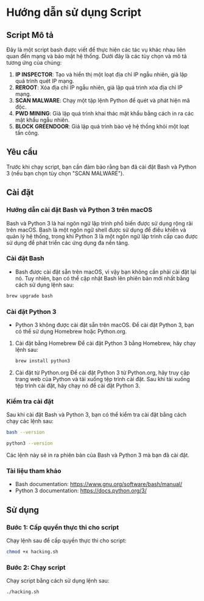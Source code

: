 # Hướng dẫn sử dụng Script

## Script Mô tả

Đây là một script bash được viết để thực hiện các tác vụ khác nhau liên quan đến mạng và bảo mật hệ thống. Dưới đây là các tùy chọn và mô tả tương ứng của chúng:

1. **IP INSPECTOR**: Tạo và hiển thị một loạt địa chỉ IP ngẫu nhiên, giả lập quá trình quét IP mạng.
2. **REROOT**: Xóa địa chỉ IP ngẫu nhiên, giả lập quá trình xóa địa chỉ IP mạng.
3. **SCAN MALWARE**: Chạy một tập lệnh Python để quét và phát hiện mã độc.
4. **PWD MINING**: Giả lập quá trình khai thác mật khẩu bằng cách in ra các mật khẩu ngẫu nhiên.
5. **BLOCK GREENDOOR**: Giả lập quá trình bảo vệ hệ thống khỏi một loạt tấn công.

## Yêu cầu

Trước khi chạy script, bạn cần đảm bảo rằng bạn đã cài đặt Bash và Python 3 (nếu bạn chọn tùy chọn "SCAN MALWARE"). 

## Cài đặt

### Hướng dẫn cài đặt Bash và Python 3 trên macOS
Bash và Python 3 là hai ngôn ngữ lập trình phổ biến được sử dụng rộng rãi trên macOS. Bash là một ngôn ngữ shell được sử dụng để điều khiển và quản lý hệ thống, trong khi Python 3 là một ngôn ngữ lập trình cấp cao được sử dụng để phát triển các ứng dụng đa nền tảng.

### Cài đặt Bash
  - Bash được cài đặt sẵn trên macOS, vì vậy bạn không cần phải cài đặt lại nó. Tuy nhiên, bạn có thể cập nhật Bash lên phiên bản mới nhất bằng cách sử dụng lệnh sau:
  ``` bash
  brew upgrade bash
  ```

### Cài đặt Python 3
  - Python 3 không được cài đặt sẵn trên macOS. Để cài đặt Python 3, bạn có thể sử dụng Homebrew hoặc Python.org.

1. Cài đặt bằng Homebrew
Để cài đặt Python 3 bằng Homebrew, hãy chạy lệnh sau:
    ``` bash
    brew install python3
    ```
2. Cài đặt từ Python.org
Để cài đặt Python 3 từ Python.org, hãy truy cập trang web của Python và tải xuống tệp trình cài đặt. Sau khi tải xuống tệp trình cài đặt, hãy chạy nó để cài đặt Python 3.

### Kiểm tra cài đặt
Sau khi cài đặt Bash và Python 3, bạn có thể kiểm tra cài đặt bằng cách chạy các lệnh sau:
``` bash
bash --version
```
``` bash
python3 --version
```
Các lệnh này sẽ in ra phiên bản của Bash và Python 3 mà bạn đã cài đặt.

### Tài liệu tham khảo
- Bash documentation: https://www.gnu.org/software/bash/manual/
- Python 3 documentation: https://docs.python.org/3/

## Sử dụng

### Bước 1: Cấp quyền thực thi cho script

Chạy lệnh sau để cấp quyền thực thi cho script:

```bash
chmod +x hacking.sh
```

### Bước 2: Chạy script
Chạy script bằng cách sử dụng lệnh sau:

```bash
./hacking.sh
```